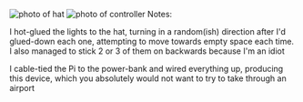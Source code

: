 ![photo of hat](emf-2024/photos/hat-0.jpg)
![photo of controller](emf-2024/photos/controller.jpg) <!-- .element: class="fragment" data-fragment-index="1" -->
Notes:

I hot-glued the lights to the hat, turning in a random(ish) direction after I'd glued-down each one, attempting to move towards empty space each time. I also managed to stick 2 or 3 of them on backwards because I'm an idiot

I cable-tied the Pi to the power-bank and wired everything up, producing this device, which you absolutely would not want to try to take through an airport
